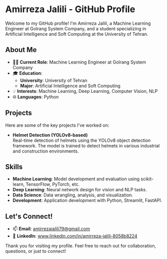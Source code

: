 # Amirreza Jalili - GitHub Profile

Welcome to my GitHub profile! I'm Amirreza Jalili, a Machine Learning Engineer at Golrang System Company, and a student specializing in Artificial Intelligence and Soft Computing at the University of Tehran.

## About Me

- 👨‍💻 **Current Role**: Machine Learning Engineer at Golrang System Company
- 🎓 **Education**:  
  - **University**: University of Tehran  
  - **Major**: Artificial Intelligence and Soft Computing  
- 💡 **Interests**: Machine Learning, Deep Learning, Computer Vision, NLP
- 🌐 **Languages**: Python

## Projects

Here are some of the key projects I've worked on:

- **Helmet Detection (YOLOv8-based)**  
  Real-time detection of helmets using the YOLOv8 object detection framework. The model is trained to detect helmets in various industrial and construction environments.

## Skills

- **Machine Learning**: Model development and evaluation using scikit-learn, TensorFlow, PyTorch, etc.
- **Deep Learning**: Neural network design for vision and NLP tasks.
- **Data Science**: Data wrangling, analysis, and visualization.
- **Development**: Application development with Python, Streamlit, FastAPI.

## Let's Connect!

- 📫 **Email**: amirrezajalili79@gmail.com
- 🔗 **LinkedIn**: www.linkedin.com/in/amirreza-jalili-8058b8224

Thank you for visiting my profile. Feel free to reach out for collaboration, questions, or just to connect!


